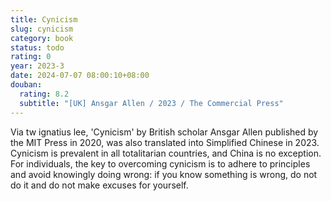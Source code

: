```yaml
---
title: Cynicism
slug: cynicism
category: book
status: todo
rating: 0
year: 2023-3
date: 2024-07-07 08:00:10+08:00
douban:
  rating: 8.2
  subtitle: "[UK] Ansgar Allen / 2023 / The Commercial Press"
---
```


Via tw ignatius lee, 'Cynicism' by British scholar Ansgar Allen published by the MIT Press in 2020, was also translated into Simplified Chinese in 2023. Cynicism is prevalent in all totalitarian countries, and China is no exception. For individuals, the key to overcoming cynicism is to adhere to principles and avoid knowingly doing wrong: if you know something is wrong, do not do it and do not make excuses for yourself.
